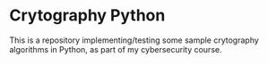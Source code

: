 # Crytography Python

This is a repository implementing/testing some sample crytography algorithms in Python, as part of my cybersecurity course.
